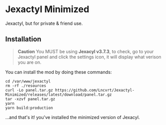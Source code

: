 # Jexactyl Minimized

Jexactyl, but for private & friend use.

## Installation

> **Caution**
> You MUST be using **Jexacyl v3.7.3**, to check, go to your Jexactyl panel and click the settings icon, it will display what verison you are on.

You can install the mod by doing these commands:
```
cd /var/www/jexactyl
rm -rf ./resources
curl -Lo panel.tar.gz https://github.com/Lncvrt/Jexactyl-Minimized/releases/latest/download/panel.tar.gz
tar -xzvf panel.tar.gz
yarn
yarn build:production
```
...and that's it! you've installed the minimized version of Jexacyl.